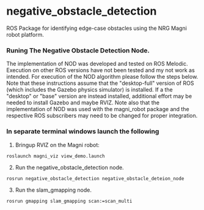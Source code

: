 # negative_obstacle_detection
ROS Package for identifying edge-case obstacles using the NRG Magni robot platform.

### Runing The Negative Obstacle Detection Node. 

The implementation of NOD was developed and tested on ROS Melodic. Execution on other ROS versions have not been tested and my not work as intended. For execution of the NOD algorithm please follow the steps below. Note that these instructions assume that the "desktop-full" version of ROS (which includes the Gazebo physics simulator) is installed. If a the "desktop" or "base" version are instead installed, additional effort may be needed to install Gazebo and maybe RVIZ. Note also that the implementation of NOD was used with the magni_robot package and the respective ROS subscribers may need to be changed for proper integration. 

### In separate terminal windows launch the following

1. Bringup RVIZ on the Magni robot:

```
roslaunch magni_viz view_demo.launch 
```
2. Run the negative_obstacle_detection node. 

```
rosrun negative_obstacle_detection negative_obstacle_deteion_node
```
3. Run the slam_gmapping node. 

```
rosrun gmapping slam_gmapping scan:=scan_multi
```
